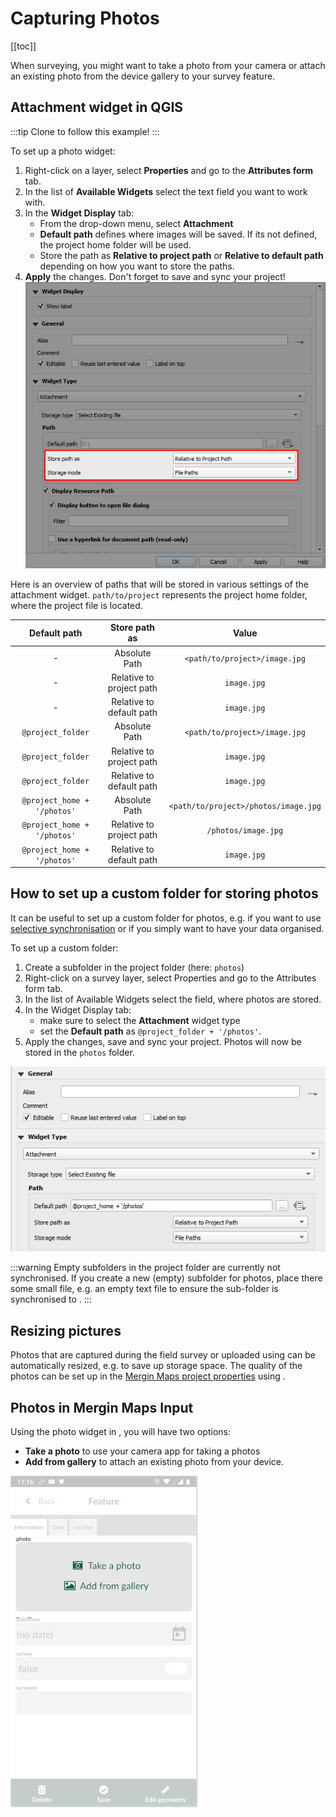 # Capturing Photos
[[toc]]

When surveying, you might want to take a photo from your camera or attach an existing photo from the device gallery to your survey feature.

## Attachment widget in QGIS

:::tip
Clone <MerginMapsProject id="documentation/form_setup" /> to follow this example!
:::

To set up a photo widget:
1. Right-click on a layer, select **Properties** and go to the **Attributes form** tab.
2. In the list of **Available Widgets** select the text field you want to work with.
3. In the **Widget Display** tab:
   - From the drop-down menu, select **Attachment**
   - **Default path** defines where images will be saved. If its not defined, the project home folder will be used.
   - Store the path as **Relative to project path** or **Relative to default path** depending on how you want to store the paths.
4. **Apply** the changes. Don't forget to save and sync your project!
![photos](./qgis_forms_photo.png)

Here is an overview of paths that will be stored in various settings of the attachment widget. `path/to/project` represents the project home folder, where the project file is located. 

|        Default path       	|  Store path as 	|                Value               	|
|:-------------------------:	|:------------:	|:----------------------------------:	|
|             -             	| Absolute Path	|     `<path/to/project>/image.jpg`    	|
|             -             	| Relative to project path |              `image.jpg`             	|
|             -             	| Relative to default path |              `image.jpg`             	|
|      `@project_folder`      	| Absolute Path |     `<path/to/project>/image.jpg`    	|
|      `@project_folder`      	| Relative to project path |              `image.jpg`             	|
|      `@project_folder`      	| Relative to default path |              `image.jpg`             	|
| `@project_home + '/photos'` 	| Absolute Path | `<path/to/project>/photos/image.jpg` 	|
| `@project_home + '/photos'` 	| Relative to project path |          `/photos/image.jpg`         	|
| `@project_home + '/photos'` 	| Relative to default path |               `image.jpg`             	|


## How to set up a custom folder for storing photos
It can be useful to set up a custom folder for photos, e.g. if you want to use [selective synchronisation](../manage/selective_sync/) or if you simply want to have your data organised.

To set up a custom folder:
1. Create a subfolder in the project folder (here: `photos`)
2. Right-click on a survey layer, select Properties and go to the Attributes form tab.
3. In the list of Available Widgets select the field, where photos are stored.
4. In the Widget Display tab:
   - make sure to select the **Attachment** widget type
   - set the **Default path** as `@project_folder + '/photos'`.
5. Apply the changes, save and sync your project. Photos will now be stored in the `photos` folder.

![](./qgis_custom_folder.png)

:::warning
Empty subfolders in the project folder are currently not synchronised. If you create a new (empty) subfolder for photos, place there some small file, e.g. an empty text file to ensure the sub-folder is synchronised to <MobileAppName />.
:::

## Resizing pictures
Photos that are captured during the field survey or uploaded using <MobileAppName /> can be automatically resized, e.g. to save up storage space. The quality of the photos can be set up in the [Mergin Maps project properties](../gis/features/#photo-quality) using <QGISPluginName />.

## Photos in Mergin Maps Input
Using the photo widget in <MobileAppName />, you will have two options:
- **Take a photo** to use your camera app for taking a photos 
- **Add from gallery** to attach an existing photo from your device.

![photos](./input_forms_photo.png)
